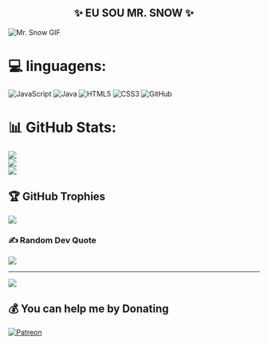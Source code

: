  <h2 align="center">
  <div class="led-marquee">
    <span>✨ EU SOU MR. SNOW ✨</span>
  </div>
</h2>

![Mr. Snow GIF](https://tenor.com/ydPI.gif)
 


# 💻 linguagens:
![JavaScript](https://img.shields.io/badge/javascript-%23323330.svg?style=for-the-badge&logo=javascript&logoColor=%23F7DF1E) ![Java](https://img.shields.io/badge/java-%23ED8B00.svg?style=for-the-badge&logo=openjdk&logoColor=white) ![HTML5](https://img.shields.io/badge/html5-%23E34F26.svg?style=for-the-badge&logo=html5&logoColor=white) ![CSS3](https://img.shields.io/badge/css3-%231572B6.svg?style=for-the-badge&logo=css3&logoColor=white) ![GitHub](https://img.shields.io/badge/github-%23121011.svg?style=for-the-badge&logo=github&logoColor=white)
# 📊 GitHub Stats:
![](https://github-readme-stats.vercel.app/api?username=nexusgalaxy207&theme=dark&hide_border=false&include_all_commits=false&count_private=false)<br/>
![](https://nirzak-streak-stats.vercel.app/?user=nexusgalaxy207&theme=dark&hide_border=false)<br/>
![](https://github-readme-stats.vercel.app/api/top-langs/?username=nexusgalaxy207&theme=dark&hide_border=false&include_all_commits=false&count_private=false&layout=compact)

## 🏆 GitHub Trophies
![](https://github-profile-trophy.vercel.app/?username=nexusgalaxy207&theme=radical&no-frame=false&no-bg=true&margin-w=4)

### ✍️ Random Dev Quote
![](https://quotes-github-readme.vercel.app/api?type=horizontal&theme=radical)

---
[![](https://visitcount.itsvg.in/api?id=nexusgalaxy207&icon=0&color=0)](https://visitcount.itsvg.in)

  ## 💰 You can help me by Donating
  [![Patreon](https://img.shields.io/badge/Patreon-F96854?style=for-the-badge&logo=patreon&logoColor=white)](https://patreon.com/Nexus527) 

  
<!-- Proudly created with GPRM ( https://gprm.itsvg.in ) -->
